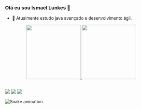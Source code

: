 ### Olá eu sou Ismael Lunkes 👋

- 🔭 Atualmente estudo java avançado e desenvolvimento ágil.

<div align="center">
  <a href="https://github.com/ismaellunkes">
  <img height="180em" src="https://github-readme-stats.vercel.app/api?username=ismaellunkes&show_icons=true&theme=merko&include_all_commits=true&count_private=true"/>
  <img height="180em" src="https://github-readme-stats.vercel.app/api/top-langs/?username=ismaellunkes&layout=compact&langs_count=7&theme=merko"/>
</div>
  
  ##
  
<div> 
  <a href="https://www.linkedin.com/in/ismaellunkes" target="_blank"><img src="https://img.shields.io/badge/LinkedIn-0077B5?style=for-the-badge&logo=linkedin&logoColor=white"></a>
  <a href="mailto:lunkes86@gmail.com" target="_blank"><img src="https://img.shields.io/badge/Gmail-D14836?style=for-the-badge&logo=gmail&logoColor=white"></a>
  <a href="https://www.facebook.com/ilunkes" target="_blank"><img src="https://img.shields.io/badge/Facebook-1877F2?style=for-the-badge&logo=facebook&logoColor=white"></a>
  
  ![Snake animation](https://github.com/ismaellunkes/ismaellunkes/blob/main/.github/workflows/github-contribution-grid-snake.svg)

</div>
  
